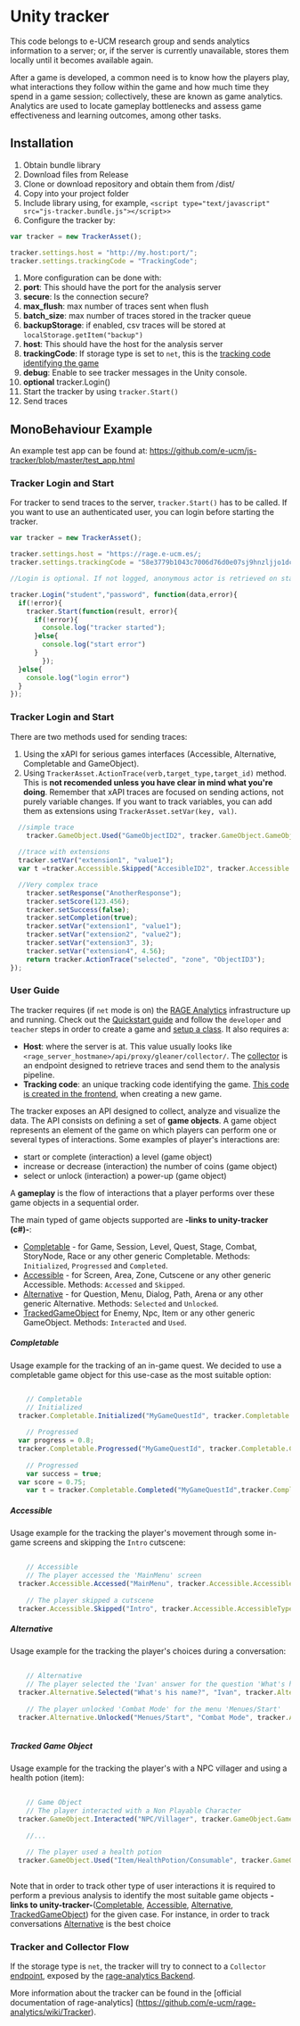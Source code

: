 # Unity tracker

This code belongs to e-UCM research group and sends analytics information to a server; or, if the server is currently unavailable, stores them locally until it becomes available again.

After a game is developed, a common need is to know how the players play, what interactions they follow within the game and how much time they spend in a game session; collectively, these are known as game analytics. Analytics are used to locate gameplay bottlenecks and assess  game effectiveness and learning outcomes, among other tasks.

## Installation
1. Obtain bundle library
  1. Download files from Release
  2. Clone or download repository and obtain them from /dist/
1. Copy into your project folder
1. Include library using, for example, `<script type="text/javascript" src="js-tracker.bundle.js"></script>>`
1. Configure the tracker by:
```js
var tracker = new TrackerAsset();

tracker.settings.host = "http://my.host:port/";
tracker.settings.trackingCode = "TrackingCode";
```
1. More configuration can be done with:
  1. **port**: This should have the port for the analysis server
  1. **secure**: Is the connection secure?
  1. **max_flush**: max number of traces sent when flush
  1. **batch_size**: max number of traces stored in the tracker queue
  1. **backupStorage**: if enabled, csv traces will be stored at `localStorage.getItem("backup")`
  1. **host**: This should have the host for the analysis server
  1. **trackingCode**: If storage type is set to `net`, this is the [tracking code identifying the game](https://github.com/e-ucm/rage-analytics/wiki/Tracking-code)
  1. **debug**: Enable to see tracker messages in the Unity console.
1. **optional** tracker.Login()
1. Start the tracker by using `tracker.Start()`
1. Send traces

## MonoBehaviour Example

An example test app can be found at: https://github.com/e-ucm/js-tracker/blob/master/test_app.html

### Tracker Login and Start

For tracker to send traces to the server, `tracker.Start()` has to be called. If you want to use an authenticated user, you can login before starting the tracker.

```js
var tracker = new TrackerAsset();

tracker.settings.host = "https://rage.e-ucm.es/;
tracker.settings.trackingCode = "58e3779b1043c7006d76d0e07sj9hnzljjo1dcxr";

//Login is optional. If not logged, anonymous actor is retrieved on start

tracker.Login("student","password", function(data,error){
  if(!error){
    tracker.Start(function(result, error){
      if(!error){
        console.log("tracker started");
      }else{
        console.log("start error")
      }
		});
  }else{
    console.log("login error")
  }
});
```
### Tracker Login and Start

There are two methods used for sending traces:
1. Using the xAPI for serious games interfaces (Accessible, Alternative, Completable and GameObject).
1. Using `TrackerAsset.ActionTrace(verb,target_type,target_id)` method. This is **not recomended unless you have clear in mind what you're doing**. Remember that xAPI traces are focused on sending actions, not purely variable changes. If you want to track variables, you can add them as extensions using `TrackerAsset.setVar(key, val)`.

```js
  //simple trace
	tracker.GameObject.Used("GameObjectID2", tracker.GameObject.GameObjectType.Item);
  
  //trace with extensions
  tracker.setVar("extension1", "value1");
  var t =tracker.Accessible.Skipped("AccesibleID2", tracker.Accessible.AccessibleType.Screen);

  //Very complex trace
	tracker.setResponse("AnotherResponse");
	tracker.setScore(123.456);
	tracker.setSuccess(false);
	tracker.setCompletion(true);
	tracker.setVar("extension1", "value1");
	tracker.setVar("extension2", "value2");
	tracker.setVar("extension3", 3);
	tracker.setVar("extension4", 4.56);
	return tracker.ActionTrace("selected", "zone", "ObjectID3");
});
```

### User Guide

The tracker requires (if `net` mode is on) the [RAGE Analytics](https://github.com/e-ucm/rage-analytics) infrastructure up and running. Check out the [Quickstart guide](https://github.com/e-ucm/rage-analytics/wiki/Quickstart) and follow the `developer` and `teacher` steps in order to create a game and [setup a class](https://github.com/e-ucm/rage-analytics/wiki/Set-up-a-class). It also requires a:

* **Host**: where the server is at. This value usually looks like `<rage_server_hostmane>/api/proxy/gleaner/collector/`. The [collector](https://github.com/e-ucm/rage-analytics/wiki/Back-end-collector) is an endpoint designed to retrieve traces and send them to the analysis pipeline.
* **Tracking code**: an unique tracking code identifying the game. [This code is created in the frontend](https://github.com/e-ucm/rage-analytics/wiki/Tracking-code), when creating a new game.


The tracker exposes an API designed to collect, analyze and visualize the data. The  API consists on defining a set of **game objects**. A game object represents an element of the game on which players can perform one or several types of interactions. Some examples of player's interactions are:

* start or complete (interaction) a level (game object)
* increase or decrease (interaction) the number of coins (game object)
* select or unlock (interaction) a power-up (game object)

A **gameplay** is the flow of interactions that a player performs over these game objects in a sequential order.

The main typed of game objects supported are **-links to unity-tracker (c#)-**:

* [Completable](https://github.com/e-ucm/unity-tracker/blob/master/Tracker/Format/CompletableTracker.cs) - for Game, Session, Level, Quest, Stage, Combat, StoryNode, Race or any other generic Completable. Methods: `Initialized`, `Progressed` and `Completed`.
* [Accessible](https://github.com/e-ucm/unity-tracker/blob/master/Tracker/Format/AccessibleTracker.cs) - for Screen, Area, Zone, Cutscene or any other generic Accessible. Methods: `Accessed` and `Skipped`.
* [Alternative](https://github.com/e-ucm/unity-tracker/blob/master/Tracker/Format/AlternativeTracker.cs) - for Question, Menu, Dialog, Path, Arena or any other generic Alternative. Methods: `Selected` and `Unlocked`.
* [TrackedGameObject](https://github.com/e-ucm/unity-tracker/blob/master/Tracker/Format/GameObjectTracker.cs) for Enemy, Npc, Item or any other generic GameObject. Methods: `Interacted` and `Used`.

##### Completable

Usage example for the tracking of an in-game quest. We decided to use a completable game object for this use-case as the most suitable option:

```js

	// Completable
	// Initialized
  tracker.Completable.Initialized("MyGameQuestId", tracker.Completable.CompletableType.Quest);
	
	// Progressed
  var progress = 0.8;
  tracker.Completable.Progressed("MyGameQuestId", tracker.Completable.CompletableType.Quest, progress);
	
	// Progressed
	var success = true;
  var score = 0.75;
	var t = tracker.Completable.Completed("MyGameQuestId",tracker.Completable.CompletableType.Quest, success,score);

```

##### Accessible

Usage example for the tracking the player's movement through some in-game screens and skipping the `Intro` cutscene:

```js
	
	// Accessible
	// The player accessed the 'MainMenu' screen
  tracker.Accessible.Accessed("MainMenu", tracker.Accessible.AccessibleType.Screen);
	
	// The player skipped a cutscene
  tracker.Accessible.Skipped("Intro", tracker.Accessible.AccessibleType.Cutscene);

```

##### Alternative

Usage example for the tracking the player's choices during a conversation:

```js
	
	// Alternative
	// The player selected the 'Ivan' answer for the question 'What's his name?'
  tracker.Alternative.Selected("What's his name?", "Ivan", tracker.Alternative.AlternativeType.Question);
	
	// The player unlocked 'Combat Mode' for the menu 'Menues/Start'
  tracker.Alternative.Unlocked("Menues/Start", "Combat Mode", tracker.Alternative.AlternativeType.Menu);
	
```

##### Tracked Game Object

Usage example for the tracking the player's with a NPC villager and using a health potion (item):

```js
	
	// Game Object
	// The player interacted with a Non Playable Character
  tracker.GameObject.Interacted("NPC/Villager", tracker.GameObject.GameObjectType.Npc);
	
	//...
	
	// The player used a health potion
  tracker.GameObject.Used("Item/HealthPotion/Consumable", tracker.GameObject.GameObjectType.Item);
	
```

Note that in order to track other type of user interactions it is required to perform a previous analysis to identify the most suitable game objects **-links to unity-tracker-**([Completable](https://github.com/e-ucm/unity-tracker/blob/master/Assets/Format/CompletableTracker.cs), [Accessible](https://github.com/e-ucm/unity-tracker/blob/master/Assets/Format/AccessibleTracker.cs), [Alternative](https://github.com/e-ucm/unity-tracker/blob/master/Assets/Format/AlternativeTracker.cs), [TrackedGameObject](https://github.com/e-ucm/unity-tracker/blob/master/Assets/Format/GameObjectTracker.cs)) for the given case. For instance, in order to track conversations [Alternative](https://github.com/e-ucm/unity-tracker/blob/master/Assets/Format/AlternativeTracker.cs) is the best choice

### Tracker and Collector Flow
If the storage type is `net`, the tracker will try to connect to a `Collector` [endpoint](https://github.com/e-ucm/rage-analytics/wiki/Back-end-collector), exposed by the [rage-analytics Backend](https://github.com/e-ucm/rage-analytics-backend). 

More information about the tracker can be found in the [official documentation of rage-analytics] (https://github.com/e-ucm/rage-analytics/wiki/Tracker).

